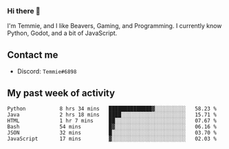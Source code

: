 ### Hi there 👋
I'm Temmie, and I like Beavers, Gaming, and Programming. I currently know Python, Godot, and a bit of JavaScript.

## Contact me
* Discord: `Temmie#6898`

## My past week of activity
<!--START_SECTION:waka-->

```text
Python           8 hrs 34 mins   ██████████████▓░░░░░░░░░░   58.23 %
Java             2 hrs 18 mins   ████░░░░░░░░░░░░░░░░░░░░░   15.71 %
HTML             1 hr 7 mins     ██░░░░░░░░░░░░░░░░░░░░░░░   07.67 %
Bash             54 mins         █▓░░░░░░░░░░░░░░░░░░░░░░░   06.16 %
JSON             32 mins         █░░░░░░░░░░░░░░░░░░░░░░░░   03.70 %
JavaScript       17 mins         ▓░░░░░░░░░░░░░░░░░░░░░░░░   02.03 %
```

<!--END_SECTION:waka-->

